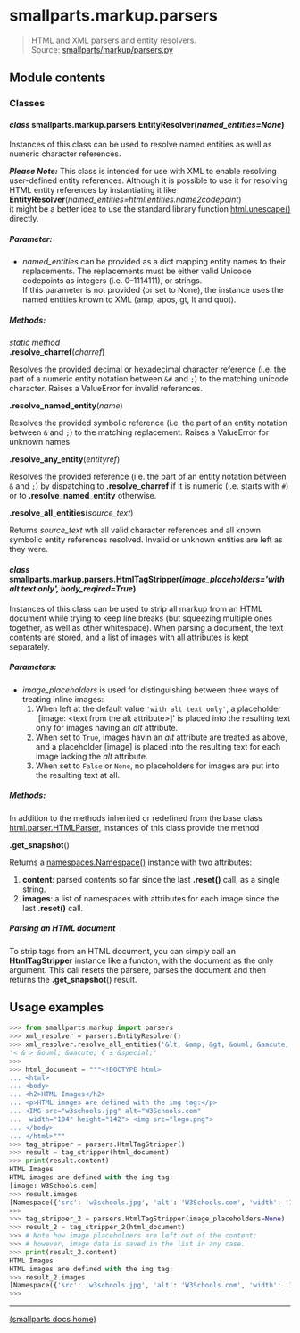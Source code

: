 # smallparts.markup.parsers

> HTML and XML parsers and entity resolvers.  
> Source: [smallparts/markup/parsers.py](https://github.com/blackstream-x/smallparts/blob/master/smallparts/markup/parsers.py)

## Module contents

### Classes

#### *class* smallparts.markup.parsers.**EntityResolver**(*named_entities=None*)

Instances of this class can be used to resolve named entities as well as
numeric character references.

***Please Note:*** This class is intended for use with XML to enable resolving
user-defined entity references. Although it is possible to use it for resolving
HTML entity references by instantiating it like  
**EntityResolver**(*named_entities=html.entities.name2codepoint*)  
it might be a better idea to use the standard library function
[html.unescape()](https://docs.python.org/3/library/html.html#html.unescape)
directly.

##### Parameter:

*   *named_entities* can be provided as a dict mapping entity names to their
    replacements. The replacements must be either valid Unicode codepoints
    as integers (i.e. 0–1114111), or strings.  
    If this parameter is not provided (or set to None), the instance
    uses the named entities known to XML (amp, apos, gt, lt and quot).

##### Methods:

*static method*  
**.resolve_charref**(*charref*)

Resolves the provided decimal or hexadecimal character reference
(i.e. the part of a numeric entity notation between ```&#``` and ```;```)
to the matching unicode character.
Raises a ValueError for invalid references.

**.resolve_named_entity**(*name*)

Resolves the provided symbolic reference
(i.e. the part of an entity notation between ```&``` and ```;```)
to the matching replacement.
Raises a ValueError for unknown names.

**.resolve_any_entity**(*entityref*)

Resolves the provided reference
(i.e. the part of an entity notation between ```&``` and ```;```)
by dispatching to **.resolve_charref** if it is numeric (i.e. starts with ```#```)
or to **.resolve_named_entity** otherwise.

**.resolve_all_entities**(*source_text*)

Returns *source_text* wth all valid character references and all known
symbolic entity references resolved. Invalid or unknown entities are left
as they were.

#### *class* smallparts.markup.parsers.**HtmlTagStripper**(*image_placeholders='with alt text only', body_reqired=True*)

Instances of this class can be used to strip all markup from an HTML document
while trying to keep line breaks (but squeezing multiple ones together,
as well as other whitespace).
When parsing a document, the text contents are stored, and a list of images
with all attributes is kept separately.

##### Parameters:

* *image_placeholders* is used for distinguishing between three ways of
  treating inline images:
  1. When left at the default value ```'with alt text only'```,
     a placeholder '\[image: \<text from the alt attribute\>\]'
     is placed into the resulting text only for images having an *alt* attribute.
  2. When set to ```True```, images havin an *alt* attribute are treated as above,
     and a placeholder \[image\] is placed into the resulting text for each
     image lacking the *alt* attribute.
  3. When set to ```False``` or ```None```, no placeholders for images are put
     into the resulting text at all.

##### Methods:

In addition to the methods inherited or redefined from the base class
[html.parser.HTMLParser](https://docs.python.org/3/library/html.parser.html#html.parser.HTMLParser),
instances of this class provide the method

**.get_snapshot**()

Returns a [namespaces.Namespace()](./smallparts.namespaces.md#class-smallpartsnamespacesnamespace)
instance with two attributes:

1. **content**: parsed contents so far since the last **.reset()** call, as a single string.
2. **images**: a list of namespaces with attributes for each image since the last **.reset()** call.

##### Parsing an HTML document

To strip tags from an HTML document, you can simply call an **HtmlTagStripper**
instance like a functon, with the document as the only argument.
This call resets the parsere, parses the document
and then returns the **.get_snapshot**() result.

## Usage examples

```python
>>> from smallparts.markup import parsers
>>> xml_resolver = parsers.EntityResolver()
>>> xml_resolver.resolve_all_entities('&lt; &amp; &gt; &ouml; &aacute; &#x20ac; &#177; &special;')
'< & > &ouml; &aacute; € ± &special;'
>>> 
>>> html_document = """<!DOCTYPE html>
... <html>
... <body>
... <h2>HTML Images</h2>
... <p>HTML images are defined with the img tag:</p>
... <IMG src="w3schools.jpg" alt="W3Schools.com"
...  width="104" height="142"> <img src="logo.png">
... </body>
... </html>"""
>>> tag_stripper = parsers.HtmlTagStripper()
>>> result = tag_stripper(html_document)
>>> print(result.content)
HTML Images
HTML images are defined with the img tag:
[image: W3Schools.com]
>>> result.images
[Namespace({'src': 'w3schools.jpg', 'alt': 'W3Schools.com', 'width': '104', 'height': '142'}), Namespace({'src': 'logo.png'})]
>>> 
>>> tag_stripper_2 = parsers.HtmlTagStripper(image_placeholders=None)
>>> result_2 = tag_stripper_2(html_document)
>>> # Note how image placeholders are left out of the content;
>>> # however, image data is saved in the list in any case.
>>> print(result_2.content)
HTML Images
HTML images are defined with the img tag:
>>> result_2.images
[Namespace({'src': 'w3schools.jpg', 'alt': 'W3Schools.com', 'width': '104', 'height': '142'}), Namespace({'src': 'logo.png'})]
>>> 
```

----

[(smallparts docs home)](./)

